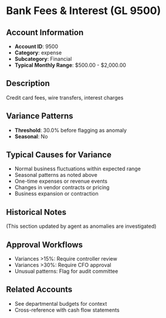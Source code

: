 # Bank Fees & Interest (GL 9500)

## Account Information
- **Account ID**: 9500
- **Category**: expense
- **Subcategory**: Financial
- **Typical Monthly Range**: $500.00 - $2,000.00

## Description
Credit card fees, wire transfers, interest charges

## Variance Patterns
- **Threshold**: 30.0% before flagging as anomaly
- **Seasonal**: No


## Typical Causes for Variance
- Normal business fluctuations within expected range
- Seasonal patterns as noted above
- One-time expenses or revenue events
- Changes in vendor contracts or pricing
- Business expansion or contraction

## Historical Notes
(This section updated by agent as anomalies are investigated)

## Approval Workflows
- Variances >15%: Require controller review
- Variances >30%: Require CFO approval
- Unusual patterns: Flag for audit committee

## Related Accounts
- See departmental budgets for context
- Cross-reference with cash flow statements
